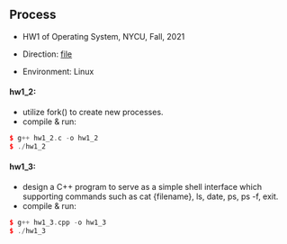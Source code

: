 ## Process

* HW1 of Operating System, NYCU, Fall, 2021

* Direction: [file](./OS_HW1.pdf)

* Environment: Linux

#### hw1_2:

* utilize fork() to create new processes.
* compile & run:

```c++
$ g++ hw1_2.c -o hw1_2
$ ./hw1_2
```

#### hw1_3:

* design a C++ program to serve as a simple shell interface which supporting commands such as cat {filename}, ls, date, ps, ps -f, exit.
* compile & run:

```c++
$ g++ hw1_3.cpp -o hw1_3
$ ./hw1_3
```